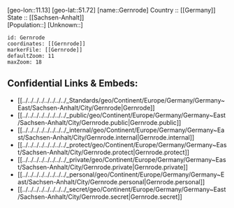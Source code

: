 ﻿---
location: [51.72,11.13] 
mapzoom: [7,12] 
mapmarker: city 
type: City
tags:
- geo/City


SpocWebEntityId: 30429
isDeleted: false
confidential: public

---
[geo-lon::11.13] 
[geo-lat::51.72] 
[name::Gernrode] 
Country :: [[Germany]]  
State :: [[Sachsen-Anhalt]]  
[Population::] 
[Unknown::] 


```leaflet
id: Gernrode
coordinates: [[Gernrode]] 
markerFile: [[Gernrode]] 
defaultZoom: 11 
maxZoom: 18
```


## Confidential Links & Embeds: 
- [[../../../../../../../../_Standards/geo/Continent/Europe/Germany/Germany~East/Sachsen-Anhalt/City/Gernrode|Gernrode]] 
- [[../../../../../../../../_public/geo/Continent/Europe/Germany/Germany~East/Sachsen-Anhalt/City/Gernrode.public|Gernrode.public]] 
- [[../../../../../../../../_internal/geo/Continent/Europe/Germany/Germany~East/Sachsen-Anhalt/City/Gernrode.internal|Gernrode.internal]] 
- [[../../../../../../../../_protect/geo/Continent/Europe/Germany/Germany~East/Sachsen-Anhalt/City/Gernrode.protect|Gernrode.protect]] 
- [[../../../../../../../../_private/geo/Continent/Europe/Germany/Germany~East/Sachsen-Anhalt/City/Gernrode.private|Gernrode.private]] 
- [[../../../../../../../../_personal/geo/Continent/Europe/Germany/Germany~East/Sachsen-Anhalt/City/Gernrode.personal|Gernrode.personal]] 
- [[../../../../../../../../_secret/geo/Continent/Europe/Germany/Germany~East/Sachsen-Anhalt/City/Gernrode.secret|Gernrode.secret]] 
